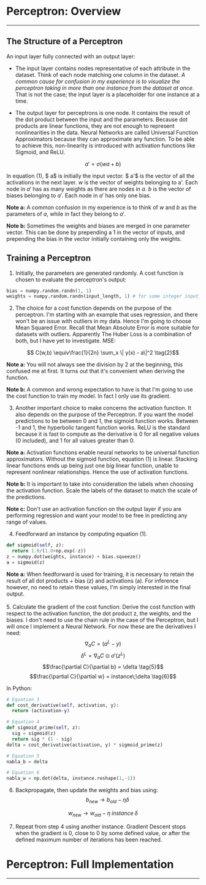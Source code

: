 ﻿

# Perceptron: Overview
***
## The Structure of a Perceptron
An input layer fully connected with an output layer: 

- The input layer contains nodes representative of each attribute in the dataset. Think of each node matching one column in the dataset. *A common cause for confusion in my experience is to visualize the perceptron taking in more than one instance from the dataset at once.* That is not the case; the input layer is a placeholder for one instance at a time.


- The output layer for perceptrons is one node. It contains the result of the dot product between the input and the parameters. Because dot products are linear functions, they are not enough to represent nonlinearities in the data. Neural Networks are called Universal Function Approximators because they can approximate any function. To be able to achieve this, non-linearity is introduced with activation functions like Sigmoid, and ReLU.


$$ a' = \sigma(w a + b) \tag{1}$$

In equation (1), $ a$ is initially the input vector. $ a'$ is the vector of all the activations in the next layer. $w$ is the vector of weights belonging to a'. Each node in $a'$ has as many weights as there are nodes in $a$. $b$ is the vector of biases belonging to $a'$. Each node in $a'$ has only one bias. 

**Note a:** A common confusion in my experience is to think of $w$ and $b$ as the parameters of $a$, while in fact they belong to $a'$.

**Note b:** Sometimes the weights and biases are merged in one parameter vector. This can be done by prepending a 1 in the vector of inputs, and prepending the bias in the vector initially containing only the weights. 

## Training a Perceptron
1. Initially, the parameters are generated randomly. A cost function is chosen to evaluate the perceptron's output:
```python
bias = numpy.random.randn(1, 1)
weights = numpy.random.randn(input_length, 1) # for some integer input_length
```  
2. The choice for a cost function depends on the purpose of the perceptron. I'm starting with an example that uses regression, and there won't be an issue with outliers in my data. Hence I'm going to choose Mean Squared Error. Recall that Mean Absolute Error is more suitable for datasets with outliers. Apparently The Huber Loss is a combination of both, but I have yet to investigate. MSE: 

$$ C(w,b) \equiv\frac{1}{2n} \sum_x \| y(x) - a\|^2 \tag{2}$$

**Note a:** You will not always see the division by 2 at the beginning, this confused me at first. It turns out that it's convenient when deriving the function. 

**Note b:** A common and wrong expectation to have is that I'm going to use the cost function to train my model. In fact I only use its gradient.
 
3. Another important choice to make concerns the activation function. It also depends on the purpose of the Perceptron. If you want the model predictions to be between 0 and 1, the sigmoid function works. Between -1 and 1, the hyperbolic tangent function works. ReLU is the standard because it is fast to compute as the derivative is 0 for all negative values (0 included), and 1 for all values greater than 0.

**Note a:** Activation functions enable neural networks to be universal function approximators. Without the sigmoid function, equation (1) is linear. Stacking linear functions ends up being just one big linear function, unable to represent nonlinear relationships. Hence the use of activation functions.

**Note b:** It is important to take into consideration the labels when choosing the activation function. Scale the labels of the dataset to match the scale of the predictions. 

**Note c:** Don't use an activation function on the output layer if you are performing regression and want your model to be free in predicting any range of values.

4. Feedforward an instance by computing equation (1).
```python
def sigmoid(self, z):
  return 1.0/(1.0+np.exp(-z))
z = numpy.dot(weights, instance) + bias.squeeze()
a = sigmoid(z)
``` 
**Note a:** When feedforward is used for training, it is necessary to retain the result of all dot products + bias (z) and activations (a). For inference however, no need to retain these values, I'm simply interested in the final output.
<br/><br/>
5. Calculate the gradient of the cost function: Derive the cost function with respect to the activation function, the dot product z, the weights, and the biases. I don't need to use the chain rule in the case of the Perceptron, but I will once I implement a Neural Network. For now these are the derivatives I need:
$$\nabla_a C = (a^L-y) \tag{3}$$
$$\delta^L = \nabla_a C \odot \sigma'(z^L) \tag{4}$$
$$\frac{\partial C}{\partial b} = \delta \tag{5}$$
$$\frac{\partial C}{\partial w} = instance\;\delta \tag{6}$$

In Python:
```python
# Equation 3
def cost_derivative(self, activation, y):
  return (activation-y)

# Equation 4
def sigmoid_prime(self, z):
  sig = sigmoid(z)
  return sig * (1 - sig)
delta = cost_derivative(activation, y) * sigmoid_prime(z)

# Equation 5
nabla_b = delta

# Equation 6
nabla_w = np.dot(delta, instance.reshape(1,-1))
```

6. Backpropagate, then update the weights and bias using:
$$b_{new} \rightarrow b_{old}-\eta \delta \tag{7}$$

$$w_{new} \rightarrow w_{old}-\eta \;instance\;\delta \tag{8}$$

7. Repeat from step 4 using another instance. Gradient Descent stops when the gradient is 0, close to 0 by some defined value, or after the defined maximum number of iterations has been reached.

# Perceptron: Full Implementation
***


```python

```

